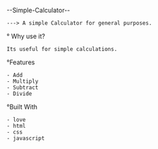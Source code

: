 --Simple-Calculator--

    ---> A simple Calculator for general purposes.

° Why use it?

    Its useful for simple calculations.

°Features

    - Add
    - Multiply
    - Subtract
    - Divide

°Built With

    - love
    - html
    - css
    - javascript
